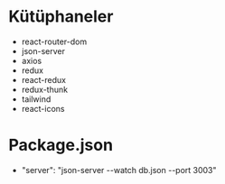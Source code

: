 # Kütüphaneler

- react-router-dom
- json-server
- axios
- redux
- react-redux
- redux-thunk
- tailwind
- react-icons

# Package.json

- "server": "json-server --watch db.json --port 3003"

